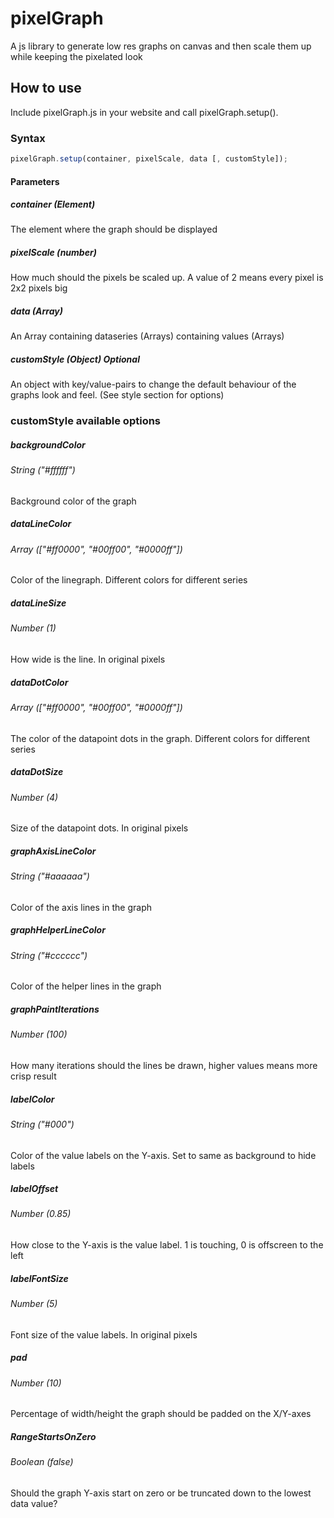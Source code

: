 # pixelGraph
A js library to generate low res graphs on canvas and then scale them up while keeping the pixelated look

## How to use
Include pixelGraph.js in your website and call pixelGraph.setup().
### Syntax
```javascript
pixelGraph.setup(container, pixelScale, data [, customStyle]);	
```
#### Parameters
##### container (Element)
The element where the graph should be displayed

##### pixelScale (number)
How much should the pixels be scaled up. A value of 2 means every pixel is 2x2 pixels big

##### data (Array)
An Array containing dataseries (Arrays) containing values (Arrays)

##### customStyle (Object) _Optional_
An object with key/value-pairs to change the default behaviour of the graphs look and feel. (See style section for options)

### customStyle available options

##### backgroundColor
###### _String ("#ffffff")_
Background color of the graph


##### dataLineColor
###### _Array (["#ff0000", "#00ff00", "#0000ff"])_
Color of the linegraph. Different colors for different series


##### dataLineSize
###### _Number (1)_
How wide is the line. In original pixels


##### dataDotColor
###### _Array (["#ff0000", "#00ff00", "#0000ff"])_
The color of the datapoint dots in the graph. Different colors for different series


##### dataDotSize
###### _Number (4)_
Size of the datapoint dots. In original pixels


##### graphAxisLineColor
###### _String ("#aaaaaa")_
Color of the axis lines in the graph


##### graphHelperLineColor
###### _String ("#cccccc")_
Color of the helper lines in the graph


##### graphPaintIterations
###### _Number (100)_
How many iterations should the lines be drawn, higher values means more crisp result


##### labelColor
###### _String ("#000")_
Color of the value labels on the Y-axis. Set to same as background to hide labels

				
##### labelOffset
###### _Number (0.85)_
How close to the Y-axis is the value label. 1 is touching, 0 is offscreen to the left


##### labelFontSize
###### _Number  (5)_
Font size of the value labels. In original pixels


##### pad
###### _Number (10)_
Percentage of width/height the graph should be padded on the X/Y-axes


##### RangeStartsOnZero
###### _Boolean (false)_
Should the graph Y-axis start on zero or be truncated down to the lowest data value?

